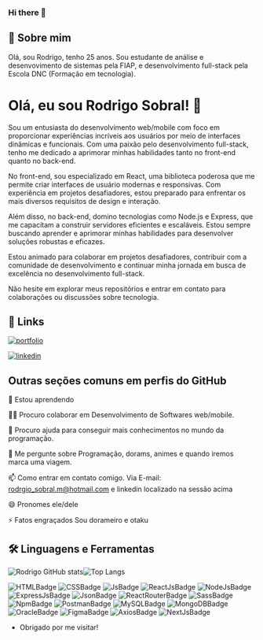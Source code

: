 ### Hi there 👋


## 🚀 Sobre mim
Olá, sou Rodrigo, tenho 25 anos.
Sou estudante de análise e desenvovimento de sistemas pela FIAP, e desenvolvimento full-stack pela Escola DNC (Formação em tecnologia).


# Olá, eu sou Rodrigo Sobral! 👋

Sou um entusiasta do desenvolvimento web/mobile com foco em proporcionar experiências incríveis aos usuários por meio de interfaces dinâmicas e funcionais. Com uma paixão pelo desenvolvimento full-stack, tenho me dedicado a aprimorar minhas habilidades tanto no front-end quanto no back-end.

No front-end, sou especializado em React, uma biblioteca poderosa que me permite criar interfaces de usuário modernas e responsivas. Com experiência em projetos desafiadores, estou preparado para enfrentar os mais diversos requisitos de design e interação.

Além disso, no back-end, domino tecnologias como Node.js e Express, que me capacitam a construir servidores eficientes e escaláveis. Estou sempre buscando aprender e aprimorar minhas habilidades para desenvolver soluções robustas e eficazes.

Estou animado para colaborar em projetos desafiadores, contribuir com a comunidade de desenvolvimento e continuar minha jornada em busca de excelência no desenvolvimento full-stack.

Não hesite em explorar meus repositórios e entrar em contato para colaborações ou discussões sobre tecnologia.

## 🔗 Links
[![portfolio](https://img.shields.io/badge/my_portfolio-000?style=for-the-badge&logo=ko-fi&logoColor=white)]()

[![linkedin](https://img.shields.io/badge/linkedin-0A66C2?style=for-the-badge&logo=linkedin&logoColor=white)](https://www.linkedin.com/in/rodrigo-sobral-294b17192/)


## Outras seções comuns em perfis do GitHub
🧠 Estou aprendendo 

👯‍♀️ Procuro colaborar em Desenvolvimento de Softwares web/mobile.

🤔 Procuro ajuda para conseguir mais conhecimentos no mundo da programação.

💬 Me pergunte sobre Programação, dorams, animes e quando iremos marca uma viagem.

📫 Como entrar em contato comigo. Via E-mail: rodrgio_sobral.m@hotmail.com e linkedin localizado na sessão acima

😄 Pronomes ele/dele

⚡️ Fatos engraçados Sou dorameiro e otaku 
## 🛠 Linguagens e Ferramentas

![Rodrigo GitHub stats](https://github-readme-stats.vercel.app/api?username=RodrigoSobralM&show_icons=true&bg_color=00000000)![Top Langs](https://github-readme-stats.vercel.app/api/top-langs/?username=RodrigoSobralM&layout=compact)

![HTMLBadge](https://img.shields.io/badge/HTML5-E34F26?style=for-the-badge&logo=html5&logoColor=white) ![CSSBadge](https://img.shields.io/badge/CSS3-1572B6?style=for-the-badge&logo=css3&logoColor=white) ![JsBadge](https://img.shields.io/badge/JavaScript-323330?style=for-the-badge&logo=javascript&logoColor=F7DF1E) ![ReactJsBadge](https://img.shields.io/badge/React-20232A?style=for-the-badge&logo=react&logoColor=61DAFB) ![NodeJsBadge](https://img.shields.io/badge/Node%20js-339933?style=for-the-badge&logo=nodedotjs&logoColor=white) ![ExpressJsBadge](https://img.shields.io/badge/Express%20js-000000?style=for-the-badge&logo=express&logoColor=white) ![JsonBadge](https://img.shields.io/badge/json-5E5C5C?style=for-the-badge&logo=json&logoColor=white) ![ReactRouterBadge](https://img.shields.io/badge/React_Router-CA4245?style=for-the-badge&logo=react-router&logoColor=white) ![SassBadge](https://img.shields.io/badge/Sass-CC6699?style=for-the-badge&logo=sass&logoColor=white) ![NpmBadge](https://img.shields.io/badge/npm-CB3837?style=for-the-badge&logo=npm&logoColor=white) ![PostmanBadge](https://img.shields.io/badge/Postman-FF6C37?style=for-the-badge&logo=Postman&logoColor=white) ![MySQLBadge](https://img.shields.io/badge/MySQL-005C84?style=for-the-badge&logo=mysql&logoColor=white) ![MongoDBBadge](https://img.shields.io/badge/MongoDB-4EA94B?style=for-the-badge&logo=mongodb&logoColor=white) ![OracleBadge](https://img.shields.io/badge/Oracle-F80000?style=for-the-badge&logo=Oracle&logoColor=white) ![FigmaBadge](https://img.shields.io/badge/Figma-F24E1E?style=for-the-badge&logo=figma&logoColor=white) ![AxiosBadge](https://img.shields.io/badge/axios-671ddf?&style=for-the-badge&logo=axios&logoColor=white) ![NextJsBadge](https://img.shields.io/badge/next%20js-000000?style=for-the-badge&logo=nextdotjs&logoColor=white)


- Obrigado por me visitar!
